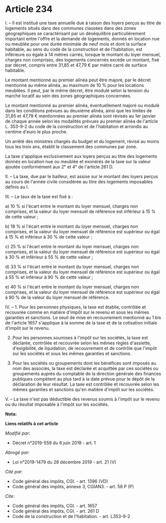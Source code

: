 # Article 234

I. – Il est institué une taxe annuelle due à raison des loyers perçus au titre de logements situés dans des communes classées
dans des zones géographiques se caractérisant par un déséquilibre particulièrement important entre l'offre et la demande de
logements, donnés en location nue ou meublée pour une durée minimale de neuf mois et dont la surface habitable, au sens du
code de la construction et de l'habitation, est inférieure ou égale à 14 mètres carrés, lorsque le montant du loyer mensuel,
charges non comprises, des logements concernés excède un montant, fixé par décret, compris entre 31,85 et 47,79 € par mètre
carré de surface habitable.

Le montant mentionné au premier alinéa peut être majoré, par le décret mentionné au même alinéa, au maximum de 10 % pour les
locations meublées. Il peut, par le même décret, être modulé selon la tension du marché locatif au sein des zones
géographiques concernées.

Le montant mentionné au premier alinéa, éventuellement majoré ou modulé dans les conditions prévues au deuxième alinéa, ainsi
que les limites de 31,85 et 47,79 € mentionnées au premier alinéa sont révisés au 1er janvier de chaque année selon les
modalités prévues au premier alinéa de l'article L. 353-9-2 du code de la construction et de l'habitation et arrondis au
centime d'euro le plus proche.

Un arrêté des ministres chargés du budget et du logement, révisé au moins tous les trois ans, établit le classement des
communes par zone.

La taxe s'applique exclusivement aux loyers perçus au titre des logements donnés en location nue ou meublée et exonérés de la
taxe sur la valeur ajoutée conformément aux 2° et 4° de l'article 261 D.

II. – La taxe, due par le bailleur, est assise sur le montant des loyers perçus au cours de l'année civile considérée au
titre des logements imposables définis au I.

III. – Le taux de la taxe est fixé à :

a) 10 % si l'écart entre le montant du loyer mensuel, charges non comprises, et la valeur du loyer mensuel de référence est
inférieur à 15 % de cette valeur ;

b) 18 % si l'écart entre le montant du loyer mensuel, charges non comprises, et la valeur du loyer mensuel de référence est
supérieur ou égal à 15 % et inférieur à 30 % de cette valeur ;

c) 25 % si l'écart entre le montant du loyer mensuel, charges non comprises, et la valeur du loyer mensuel de référence est
supérieur ou égal à 30 % et inférieur à 55 % de cette valeur ;

d) 33 % si l'écart entre le montant du loyer mensuel, charges non comprises, et la valeur du loyer mensuel de référence est
supérieur ou égal à 55 % et inférieur à 90 % de cette valeur ;

e) 40 % si l'écart entre le montant du loyer mensuel, charges non comprises, et la valeur du loyer mensuel de référence est
supérieur ou égal à 90 % de la valeur du loyer mensuel de référence.

IV. – 1. Pour les personnes physiques, la taxe est établie, contrôlée et recouvrée comme en matière d'impôt sur le revenu et
sous les mêmes garanties et sanctions. Le seuil de mise en recouvrement mentionné au 1 bis de l'article 1657 s'applique à la
somme de la taxe et de la cotisation initiale d'impôt sur le revenu.

2. Pour les personnes soumises à l'impôt sur les sociétés, la taxe est déclarée, contrôlée et recouvrée selon les mêmes
règles d'assiette, d'exigibilité, de liquidation, de recouvrement et de contrôle que l'impôt sur les sociétés et sous les
mêmes garanties et sanctions.

3. Pour les sociétés ou groupements dont les bénéfices sont imposés au nom des associés, la taxe est déclarée et acquittée
par ces sociétés ou groupements auprès du comptable de la direction générale des finances publiques compétent au plus tard à
la date prévue pour le dépôt de la déclaration de leur résultat. La taxe est contrôlée et recouvrée selon les mêmes garanties
et sanctions qu'en matière d'impôt sur les sociétés.

V. – La taxe n'est pas déductible des revenus soumis à l'impôt sur le revenu ou du résultat imposable à l'impôt sur les
sociétés.

**Nota:**



**Liens relatifs à cet article**

_Modifié par_:

  - Décret n°2019-559 du 6 juin 2019 - art. 1

_Abrogé par_:

  - Loi n°2019-1479 du 28 décembre 2019 - art. 21 (V)

_Cité par_:

  - Code général des impôts, CGI. - art. 1396 (VD)
  - Code général des impôts, annexe 3, CGIAN3. - art. 58 P (P)

_Cite_:

  - Code général des impôts, CGI. - art. 1657
  - Code général des impôts, CGI. - art. 261 D
  - Code de la construction et de l'habitation. - art. L353-9-2
